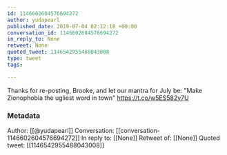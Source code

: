 ```yaml
---
id: 1146602604576694272
author: yudapearl
published_date: 2019-07-04 02:12:18 +00:00
conversation_id: 1146602604576694272
in_reply_to: None
retweet: None
quoted_tweet: 1146542955488043008
type: tweet
tags:

---
```


Thanks for re-posting, Brooke, and let our mantra for July be:
"Make Zionophobia the ugliest word in town" https://t.co/w5ES582y7U

### Metadata

Author: [[@yudapearl]]
Conversation: [[conversation-1146602604576694272]]
In reply to: [[None]]
Retweet of: [[None]]
Quoted tweet: [[1146542955488043008]]
